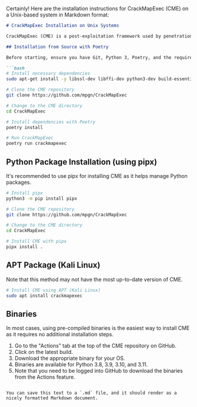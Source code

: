 Certainly! Here are the installation instructions for CrackMapExec (CME) on a Unix-based system in Markdown format:

```markdown
# CrackMapExec Installation on Unix Systems

CrackMapExec (CME) is a post-exploitation framework used by penetration testers and red teamers for automating network vulnerability assessment and exploitation. You can install it on Unix systems using different methods. Here are some options:

## Installation from Source with Poetry

Before starting, ensure you have Git, Python 3, Poetry, and the required development libraries installed on your system.

```bash
# Install necessary dependencies
sudo apt-get install -y libssl-dev libffi-dev python3-dev build-essential

# Clone the CME repository
git clone https://github.com/mpgn/CrackMapExec

# Change to the CME directory
cd CrackMapExec

# Install dependencies with Poetry
poetry install

# Run CrackMapExec
poetry run crackmapexec
```

## Python Package Installation (using pipx)

It's recommended to use pipx for installing CME as it helps manage Python packages.

```bash
# Install pipx
python3 -m pip install pipx

# Clone the CME repository
git clone https://github.com/mpgn/CrackMapExec

# Change to the CME directory
cd CrackMapExec

# Install CME with pipx
pipx install .
```

## APT Package (Kali Linux)

Note that this method may not have the most up-to-date version of CME.

```bash
# Install CME using APT (Kali Linux)
sudo apt install crackmapexec
```

## Binaries

In most cases, using pre-compiled binaries is the easiest way to install CME as it requires no additional installation steps.

1. Go to the "Actions" tab at the top of the CME repository on GitHub.
2. Click on the latest build.
3. Download the appropriate binary for your OS.
4. Binaries are available for Python 3.8, 3.9, 3.10, and 3.11.
5. Note that you need to be logged into GitHub to download the binaries from the Actions feature.
```

You can save this text to a `.md` file, and it should render as a nicely formatted Markdown document.
